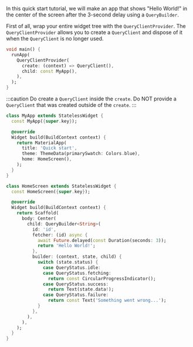 In this quick start tutorial, we will make an app that shows "Hello World!" in the center of the screen after the 3-second delay using a `QueryBuilder`.

First of all, wrap your entire widget tree with the `QueryClientProvider`. The `QueryClientProvider` allows you to create a `QueryClient` and dispose of it when the `QueryClient` is no longer used.

```dart title="lib/main.dart"
void main() {
  runApp(
    QueryClientProvider(
      create: (context) => QueryClient(),
      child: const MyApp(),
    ),
  );
}
```

:::caution
Do create a `QueryClient` inside the `create`. Do NOT provide a `QueryClient` that was created outside of the `create`.
:::

```dart title="lib/main.dart"
class MyApp extends StatelessWidget {
  const MyApp({super.key});

  @override
  Widget build(BuildContext context) {
    return MaterialApp(
      title: 'Quick start',
      theme: ThemeData(primarySwatch: Colors.blue),
      home: HomeScreen(),
    );
  }
}

class HomeScreen extends StatelessWidget {
  const HomeScreen({super.key});

  @override
  Widget build(BuildContext context) {
    return Scaffold(
      body: Center(
        child: QueryBuilder<String>(
          id: 'id',
          fetcher: (id) async {
            await Future.delayed(const Duration(seconds: 3));
            return 'Hello World!';
          },
          builder: (context, state, child) {
            switch (state.status) {
              case QueryStatus.idle:
              case QueryStatus.fetching:
                return const CircularProgressIndicator();
              case QueryStatus.success:
                return Text(state.data!);
              case QueryStatus.failure:
                return const Text('Something went wrong...');
            }
          },
        ),
      ),
    );
  }
}
```
